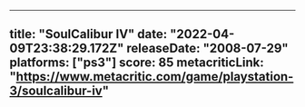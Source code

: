
---
title: "SoulCalibur IV"
date: "2022-04-09T23:38:29.172Z"
releaseDate: "2008-07-29"
platforms: ["ps3"]
score: 85
metacriticLink: "https://www.metacritic.com/game/playstation-3/soulcalibur-iv"
---
